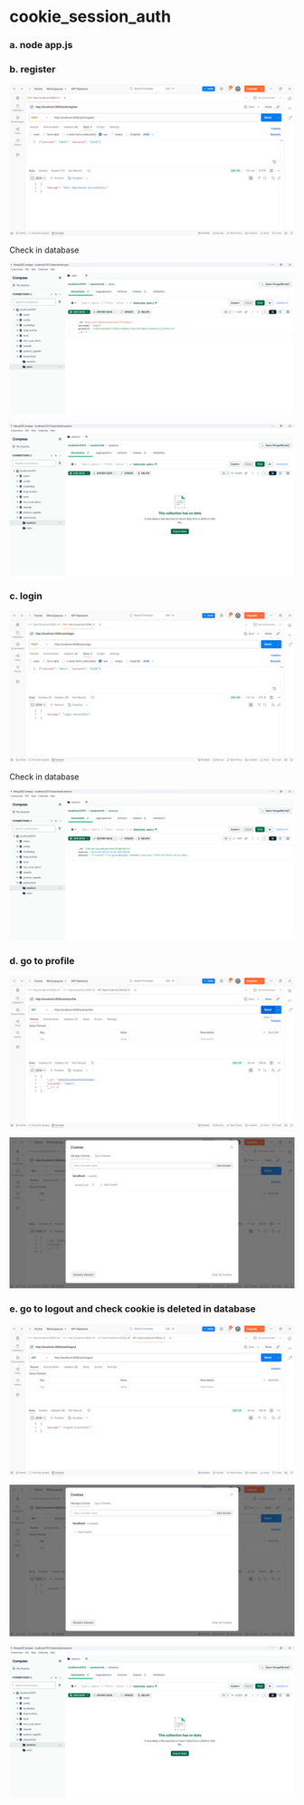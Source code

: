 # cookie_session_auth

### a. node app.js


### b. register

![Register](public/results/register.png "Kết quả register thành công")


<p>Check in database</p>

![Users](public/results/users.png "User trong MongoDB")

![Sessions](public/results/sessions.png "Session trong MongoDB")


### c. login 

![Login](public/results/login.png "Kết quả login thành công")


<p>Check in database</p>

![Sessions](public/results/sessions1.png "Session trong MongoDB")


### d. go to profile

![Profile](public/results/profile.png)

![Cookie](public/results/cookie.png)


### e. go to logout and check cookie is deleted in database

![Logout](public/results/logout.png)

![Cookie](public/results/cookie1.png)

![Cookie](public/results/cookie2.png "Cookie trong MongoDB")